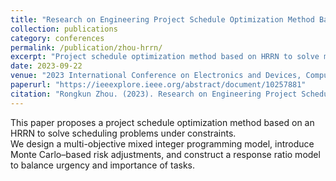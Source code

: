```yaml
---
title: "Research on Engineering Project Schedule Optimization Method Based on HRRN"
collection: publications
category: conferences
permalink: /publication/zhou-hrrn/
excerpt: "Project schedule optimization method based on HRRN to solve multi-constraint scheduling problems."
date: 2023-09-22
venue: "2023 International Conference on Electronics and Devices, Computational Science (ICEDCS)"
paperurl: "https://ieeexplore.ieee.org/abstract/document/10257881"
citation: "Rongkun Zhou. (2023). Research on Engineering Project Schedule Optimization Method Based on HRRN. *2023 International Conference on Electronics and Devices, Computational Science (ICEDCS)*, 270-275. IEEE."
---
```

This paper proposes a project schedule optimization method based on an HRRN to solve scheduling problems under constraints.  
We design a multi-objective mixed integer programming model, introduce Monte Carlo–based risk adjustments, and construct a response ratio model to balance urgency and importance of tasks.

